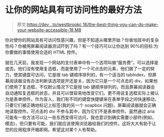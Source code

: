 # 让你的网站具有可访问性的最好方法

> 原文:[https://dev . to/westbrookc 16/the-best-thing-you-can-do-make-your-website-accessible-18 M8](https://dev.to/westbrookc16/the-best-thing-you-can-do-to-make-your-website-accessible-18m8)

你对使你的网站具有可访问性感兴趣，但是不知道从哪里开始？你害怕其中的复杂性吗？你被用屏幕阅读器测试吓到了吗？有一个技巧可以让你达到 90%的目标:为你要做的事情使用合适的 HTML 控件。

就在几天前，我发现一个网站的支付表单中有一个选项叫做“服务费”，可以选择是或否。他们没有使用复选框，而是使用了一个可点击的元素，他们做了一定的努力，使其键盘可访问，它是按 tab 键顺序排列的，有一个适当的 tabIndex，但屏幕阅读器没有办法判断该选项是开还是关，因为它只是一个可点击的 div。如果他们使用了复选框，不仅默认情况下它是按 tab 键顺序排列的，而且屏幕阅读器会自动通知复选框的状态，并且可以很容易地改变它们。更不用说复选框实际上被认为是表单控件。作为盲人，我们有不同的键盘快捷键来在表单字段之间快速移动，只要它们被正确地标记上标签(我的另一个 soapbox 问题)，屏幕阅读器就会正确地读取控件。可点击的 div 不参与其中，因为它们不是表单控件。虽然通过 aria 可能有一些方法可以让一些东西变得可访问，我也意识到确实需要小部件(例如，模态)，但只要有可能，我们就应该使用浏览器给我们的控件。这将大大有助于让您的应用程序开箱即用。希望这对某个人有帮助。
